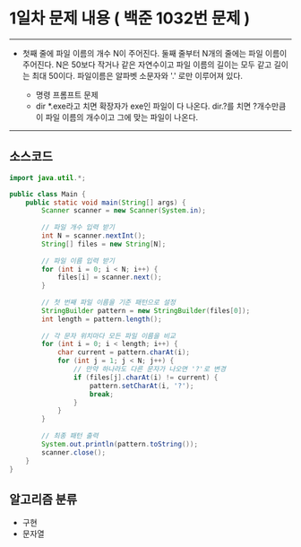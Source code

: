 # 1일차 문제 내용 ( 백준 1032번 문제 )

---

* 첫째 줄에 파일 이름의 개수 N이 주어진다. 둘째 줄부터 N개의 줄에는 파일 이름이 주어진다. N은 50보다 작거나 같은 자연수이고 파일 이름의 길이는 모두 같고 길이는 최대 50이다. 파일이름은 알파벳 소문자와 '.' 로만 이루어져 있다.

  - 명령 프롬프트 문제
  - dir *.exe라고 치면 확장자가 exe인 파일이 다 나온다. dir.?를 치면 ?개수만큼이 파일 이름의 개수이고 그에 맞는 파일이 나온다.
 
---

## 소스코드

```java
import java.util.*;

public class Main {
    public static void main(String[] args) {
        Scanner scanner = new Scanner(System.in);
        
        // 파일 개수 입력 받기
        int N = scanner.nextInt();
        String[] files = new String[N];
        
        // 파일 이름 입력 받기
        for (int i = 0; i < N; i++) {
            files[i] = scanner.next();
        }
        
        // 첫 번째 파일 이름을 기준 패턴으로 설정
        StringBuilder pattern = new StringBuilder(files[0]);
        int length = pattern.length();
        
        // 각 문자 위치마다 모든 파일 이름을 비교
        for (int i = 0; i < length; i++) {
            char current = pattern.charAt(i);
            for (int j = 1; j < N; j++) {
                // 만약 하나라도 다른 문자가 나오면 '?'로 변경
                if (files[j].charAt(i) != current) {
                    pattern.setCharAt(i, '?');
                    break;
                }
            }
        }
        
        // 최종 패턴 출력
        System.out.println(pattern.toString());
        scanner.close();
    }
}
```

## 알고리즘 분류

* 구현
* 문자열


